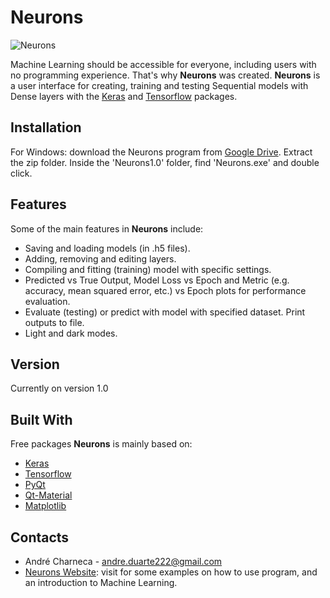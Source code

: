 
# Neurons
![Neurons](https://i.imgur.com/Z2QbxxB.png)

Machine Learning should be accessible for everyone, including users with no programming experience. That's why __Neurons__ was created.
__Neurons__ is a user interface for creating, training and testing Sequential models with Dense layers with the [Keras](https://keras.io/) and [Tensorflow](https://www.tensorflow.org/) packages.

## Installation

For Windows: download the Neurons program from [Google Drive](https://drive.google.com/uc?id=1QSyN1-0nYQkK14U4Tzg9pFTQP2x6oX0m&export=download). Extract the zip folder. Inside the 'Neurons1.0' folder, find 'Neurons.exe' and double click.

## Features
Some of the main features in __Neurons__ include:
* Saving and loading models (in .h5 files).
* Adding, removing and editing layers.
* Compiling and fitting (training) model with specific settings.
* Predicted vs True Output, Model Loss vs Epoch and Metric  (e.g. accuracy, mean squared error, etc.) vs Epoch plots for performance evaluation.
* Evaluate (testing) or predict with model with specified dataset. Print outputs to file.
* Light and dark modes.

## Version
Currently on version 1.0

## Built With
Free packages __Neurons__ is mainly based on:
* [Keras](https://keras.io/)
* [Tensorflow](https://www.tensorflow.org/)
* [PyQt](https://riverbankcomputing.com/software/pyqt/intro)
* [Qt-Material](https://pypi.org/project/qt-material/)
* [Matplotlib](https://matplotlib.org/)

## Contacts
* André Charneca - andre.duarte222@gmail.com
* [Neurons Website](https://sites.google.com/view/neuronsweb/home): visit for some examples on how to use program, and an introduction to Machine Learning.
